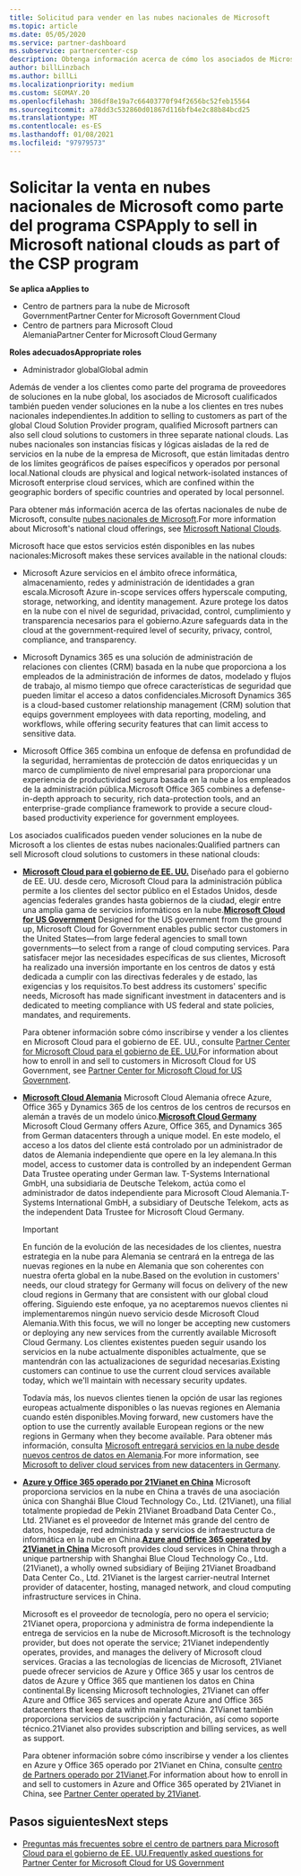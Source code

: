 ```yaml
---
title: Solicitud para vender en las nubes nacionales de Microsoft
ms.topic: article
ms.date: 05/05/2020
ms.service: partner-dashboard
ms.subservice: partnercenter-csp
description: Obtenga información acerca de cómo los asociados de Microsoft en el programa proveedor de soluciones en la nube pueden vender a los clientes inscritos en nubes nacionales admitidas.
author: billLinzbach
ms.author: billLi
ms.localizationpriority: medium
ms.custom: SEOMAY.20
ms.openlocfilehash: 386df8e19a7c66403770f94f2656bc52feb15564
ms.sourcegitcommit: a78dd3c532860d01867d116bfb4e2c88b84bcd25
ms.translationtype: MT
ms.contentlocale: es-ES
ms.lasthandoff: 01/08/2021
ms.locfileid: "97979573"
---
```

# <a name="apply-to-sell-in-microsoft-national-clouds-as-part-of-the-csp-program"></a><span data-ttu-id="1395d-103">Solicitar la venta en nubes nacionales de Microsoft como parte del programa CSP</span><span class="sxs-lookup"><span data-stu-id="1395d-103">Apply to sell in Microsoft national clouds as part of the CSP program</span></span>

<span data-ttu-id="1395d-104">**Se aplica a**</span><span class="sxs-lookup"><span data-stu-id="1395d-104">**Applies to**</span></span>

- <span data-ttu-id="1395d-105">Centro de partners para la nube de Microsoft Government</span><span class="sxs-lookup"><span data-stu-id="1395d-105">Partner Center for Microsoft Government Cloud</span></span>
- <span data-ttu-id="1395d-106">Centro de partners para Microsoft Cloud Alemania</span><span class="sxs-lookup"><span data-stu-id="1395d-106">Partner Center for Microsoft Cloud Germany</span></span>


<span data-ttu-id="1395d-107">**Roles adecuados**</span><span class="sxs-lookup"><span data-stu-id="1395d-107">**Appropriate roles**</span></span>

- <span data-ttu-id="1395d-108">Administrador global</span><span class="sxs-lookup"><span data-stu-id="1395d-108">Global admin</span></span>

<span data-ttu-id="1395d-109">Además de vender a los clientes como parte del programa de proveedores de soluciones en la nube global, los asociados de Microsoft cualificados también pueden vender soluciones en la nube a los clientes en tres nubes nacionales independientes.</span><span class="sxs-lookup"><span data-stu-id="1395d-109">In addition to selling to customers as part of the global Cloud Solution Provider program, qualified Microsoft partners can also sell cloud solutions to customers in three separate national clouds.</span></span> <span data-ttu-id="1395d-110">Las nubes nacionales son instancias físicas y lógicas aisladas de la red de servicios en la nube de la empresa de Microsoft, que están limitadas dentro de los límites geográficos de países específicos y operados por personal local.</span><span class="sxs-lookup"><span data-stu-id="1395d-110">National clouds are physical and logical network-isolated instances of Microsoft enterprise cloud services, which are confined within the geographic borders of specific countries and operated by local personnel.</span></span> 

<span data-ttu-id="1395d-111">Para obtener más información acerca de las ofertas nacionales de nube de Microsoft, consulte [nubes nacionales de Microsoft](https://www.microsoft.com/trustcenter/cloudservices/nationalcloud).</span><span class="sxs-lookup"><span data-stu-id="1395d-111">For more information about Microsoft's national cloud offerings, see [Microsoft National Clouds](https://www.microsoft.com/trustcenter/cloudservices/nationalcloud).</span></span>

<span data-ttu-id="1395d-112">Microsoft hace que estos servicios estén disponibles en las nubes nacionales:</span><span class="sxs-lookup"><span data-stu-id="1395d-112">Microsoft makes these services available in the national clouds:</span></span>

-   <span data-ttu-id="1395d-113">Microsoft Azure servicios en el ámbito ofrece informática, almacenamiento, redes y administración de identidades a gran escala.</span><span class="sxs-lookup"><span data-stu-id="1395d-113">Microsoft Azure in-scope services offers hyperscale computing, storage, networking, and identity management.</span></span> <span data-ttu-id="1395d-114">Azure protege los datos en la nube con el nivel de seguridad, privacidad, control, cumplimiento y transparencia necesarios para el gobierno.</span><span class="sxs-lookup"><span data-stu-id="1395d-114">Azure safeguards data in the cloud at the government-required level of security, privacy, control, compliance, and transparency.</span></span>

-   <span data-ttu-id="1395d-115">Microsoft Dynamics 365 es una solución de administración de relaciones con clientes (CRM) basada en la nube que proporciona a los empleados de la administración de informes de datos, modelado y flujos de trabajo, al mismo tiempo que ofrece características de seguridad que pueden limitar el acceso a datos confidenciales.</span><span class="sxs-lookup"><span data-stu-id="1395d-115">Microsoft Dynamics 365 is a cloud-based customer relationship management (CRM) solution that equips government employees with data reporting, modeling, and workflows, while offering security features that can limit access to sensitive data.</span></span>

-   <span data-ttu-id="1395d-116">Microsoft Office 365 combina un enfoque de defensa en profundidad de la seguridad, herramientas de protección de datos enriquecidas y un marco de cumplimiento de nivel empresarial para proporcionar una experiencia de productividad segura basada en la nube a los empleados de la administración pública.</span><span class="sxs-lookup"><span data-stu-id="1395d-116">Microsoft Office 365 combines a defense-in-depth approach to security, rich data-protection tools, and an enterprise-grade compliance framework to provide a secure cloud-based productivity experience for government employees.</span></span>

<span data-ttu-id="1395d-117">Los asociados cualificados pueden vender soluciones en la nube de Microsoft a los clientes de estas nubes nacionales:</span><span class="sxs-lookup"><span data-stu-id="1395d-117">Qualified partners can sell Microsoft cloud solutions to customers in these national clouds:</span></span>

-   <span data-ttu-id="1395d-118">[**Microsoft Cloud para el gobierno de EE. UU.**](https://www.microsoft.com/trustcenter/cloudservices/nationalcloud#Microsoft_Cloud_for_US) Diseñado para el gobierno de EE. UU. desde cero, Microsoft Cloud para la administración pública permite a los clientes del sector público en el Estados Unidos, desde agencias federales grandes hasta gobiernos de la ciudad, elegir entre una amplia gama de servicios informáticos en la nube.</span><span class="sxs-lookup"><span data-stu-id="1395d-118">[**Microsoft Cloud for US Government**](https://www.microsoft.com/trustcenter/cloudservices/nationalcloud#Microsoft_Cloud_for_US) Designed for the US government from the ground up, Microsoft Cloud for Government enables public sector customers in the United States—from large federal agencies to small town governments—to select from a range of cloud computing services.</span></span> <span data-ttu-id="1395d-119">Para satisfacer mejor las necesidades específicas de sus clientes, Microsoft ha realizado una inversión importante en los centros de datos y está dedicada a cumplir con las directivas federales y de estado, las exigencias y los requisitos.</span><span class="sxs-lookup"><span data-stu-id="1395d-119">To best address its customers' specific needs, Microsoft has made significant investment in datacenters and is dedicated to meeting compliance with US federal and state policies, mandates, and requirements.</span></span> 

    <span data-ttu-id="1395d-120">Para obtener información sobre cómo inscribirse y vender a los clientes en Microsoft Cloud para el gobierno de EE. UU., consulte [Partner Center for Microsoft Cloud para el gobierno de EE. UU.](partner-center-for-microsoft-us-govt-cloud.md)</span><span class="sxs-lookup"><span data-stu-id="1395d-120">For information about how to enroll in and sell to customers in Microsoft Cloud for US Government, see [Partner Center for Microsoft Cloud for US Government](partner-center-for-microsoft-us-govt-cloud.md).</span></span>

-   <span data-ttu-id="1395d-121">[**Microsoft Cloud Alemania**](https://www.microsoft.com/trustcenter/cloudservices/nationalcloud#Microsoft_Cloud_Germany) Microsoft Cloud Alemania ofrece Azure, Office 365 y Dynamics 365 de los centros de los centros de recursos en alemán a través de un modelo único.</span><span class="sxs-lookup"><span data-stu-id="1395d-121">[**Microsoft Cloud Germany**](https://www.microsoft.com/trustcenter/cloudservices/nationalcloud#Microsoft_Cloud_Germany) Microsoft Cloud Germany offers Azure, Office 365, and Dynamics 365 from German datacenters through a unique model.</span></span> <span data-ttu-id="1395d-122">En este modelo, el acceso a los datos del cliente está controlado por un administrador de datos de Alemania independiente que opere en la ley alemana.</span><span class="sxs-lookup"><span data-stu-id="1395d-122">In this model, access to customer data is controlled by an independent German Data Trustee operating under German law.</span></span> <span data-ttu-id="1395d-123">T-Systems International GmbH, una subsidiaria de Deutsche Telekom, actúa como el administrador de datos independiente para Microsoft Cloud Alemania.</span><span class="sxs-lookup"><span data-stu-id="1395d-123">T-Systems International GmbH, a subsidiary of Deutsche Telekom, acts as the independent Data Trustee for Microsoft Cloud Germany.</span></span>

    > [!IMPORTANT]  
    > <span data-ttu-id="1395d-124">En función de la evolución de las necesidades de los clientes, nuestra estrategia en la nube para Alemania se centrará en la entrega de las nuevas regiones en la nube en Alemania que son coherentes con nuestra oferta global en la nube.</span><span class="sxs-lookup"><span data-stu-id="1395d-124">Based on the evolution in customers' needs, our cloud strategy for Germany will focus on delivery of the new cloud regions in Germany that are consistent with our global cloud offering.</span></span> <span data-ttu-id="1395d-125">Siguiendo este enfoque, ya no aceptaremos nuevos clientes ni implementaremos ningún nuevo servicio desde Microsoft Cloud Alemania.</span><span class="sxs-lookup"><span data-stu-id="1395d-125">With this focus, we will no longer be accepting new customers or deploying any new services from the currently available Microsoft Cloud Germany.</span></span> <span data-ttu-id="1395d-126">Los clientes existentes pueden seguir usando los servicios en la nube actualmente disponibles actualmente, que se mantendrán con las actualizaciones de seguridad necesarias.</span><span class="sxs-lookup"><span data-stu-id="1395d-126">Existing customers can continue to use the current cloud services available today, which we'll maintain with necessary security updates.</span></span>
    >  
    > <span data-ttu-id="1395d-127">Todavía más, los nuevos clientes tienen la opción de usar las regiones europeas actualmente disponibles o las nuevas regiones en Alemania cuando estén disponibles.</span><span class="sxs-lookup"><span data-stu-id="1395d-127">Moving forward, new customers have the option to use the currently available European regions or the new regions in Germany when they become available.</span></span> <span data-ttu-id="1395d-128">Para obtener más información, consulta [Microsoft entregará servicios en la nube desde nuevos centros de datos en Alemania](https://news.microsoft.com/europe/2018/08/31/microsoft-to-deliver-cloud-services-from-new-datacentres-in-germany-in-2019-to-meet-evolving-customer-needs/).</span><span class="sxs-lookup"><span data-stu-id="1395d-128">For more information, see [Microsoft to deliver cloud services from new datacenters in Germany](https://news.microsoft.com/europe/2018/08/31/microsoft-to-deliver-cloud-services-from-new-datacentres-in-germany-in-2019-to-meet-evolving-customer-needs/).</span></span>

    
-   <span data-ttu-id="1395d-129">[**Azure y Office 365 operado por 21Vianet en China**](https://www.microsoft.com/trustcenter/cloudservices/nationalcloud#Microsoft_Cloud_for_China) Microsoft proporciona servicios en la nube en China a través de una asociación única con Shanghái Blue Cloud Technology Co., Ltd. (21Vianet), una filial totalmente propiedad de Pekín 21Vianet Broadband Data Center Co., Ltd. 21Vianet es el proveedor de Internet más grande del centro de datos, hospedaje, red administrada y servicios de infraestructura de informática en la nube en China.</span><span class="sxs-lookup"><span data-stu-id="1395d-129">[**Azure and Office 365 operated by 21Vianet in China**](https://www.microsoft.com/trustcenter/cloudservices/nationalcloud#Microsoft_Cloud_for_China) Microsoft provides cloud services in China through a unique partnership with Shanghai Blue Cloud Technology Co., Ltd. (21Vianet), a wholly owned subsidiary of Beijing 21Vianet Broadband Data Center Co., Ltd. 21Vianet is the largest carrier-neutral Internet provider of datacenter, hosting, managed network, and cloud computing infrastructure services in China.</span></span> 

    <span data-ttu-id="1395d-130">Microsoft es el proveedor de tecnología, pero no opera el servicio; 21Vianet opera, proporciona y administra de forma independiente la entrega de servicios en la nube de Microsoft.</span><span class="sxs-lookup"><span data-stu-id="1395d-130">Microsoft is the technology provider, but does not operate the service; 21Vianet independently operates, provides, and manages the delivery of Microsoft cloud services.</span></span> <span data-ttu-id="1395d-131">Gracias a las tecnologías de licencias de Microsoft, 21Vianet puede ofrecer servicios de Azure y Office 365 y usar los centros de datos de Azure y Office 365 que mantienen los datos en China continental.</span><span class="sxs-lookup"><span data-stu-id="1395d-131">By licensing Microsoft technologies, 21Vianet can offer Azure and Office 365 services and operate Azure and Office 365 datacenters that keep data within mainland China.</span></span> <span data-ttu-id="1395d-132">21Vianet también proporciona servicios de suscripción y facturación, así como soporte técnico.</span><span class="sxs-lookup"><span data-stu-id="1395d-132">21Vianet also provides subscription and billing services, as well as support.</span></span>

    <span data-ttu-id="1395d-133">Para obtener información sobre cómo inscribirse y vender a los clientes en Azure y Office 365 operado por 21Vianet en China, consulte [centro de Partners operado por 21Vianet](/previous-versions/windows/it-pro/windows-home-server/ff357696(v=ws.11)).</span><span class="sxs-lookup"><span data-stu-id="1395d-133">For information about how to enroll in and sell to customers in Azure and Office 365 operated by 21Vianet in China, see [Partner Center operated by 21Vianet](/previous-versions/windows/it-pro/windows-home-server/ff357696(v=ws.11)).</span></span>

## <a name="next-steps"></a><span data-ttu-id="1395d-134">Pasos siguientes</span><span class="sxs-lookup"><span data-stu-id="1395d-134">Next steps</span></span>

- [<span data-ttu-id="1395d-135">Preguntas más frecuentes sobre el centro de partners para Microsoft Cloud para el gobierno de EE. UU.</span><span class="sxs-lookup"><span data-stu-id="1395d-135">Frequently asked questions for Partner Center for Microsoft Cloud for US Government</span></span>](faq-for-us-govt-cloud.md)
